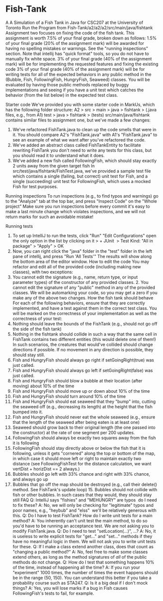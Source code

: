 # Fish-Tank
A A Simulation of a Fish Tank in Java for CSC207 at the University of Toronto
Run the Program from  ⁨Fish-Tank⁩/⁨a2⁩/a2⁩/a2⁩/⁨src⁩/main⁩/⁨java⁩/⁨fishtank⁩
Assignment two focuses on fixing the code of the fish tank. This assignment is worth 7.5% of your final grade, broken down as follows:
1.5% of your final grade (20% of the assignment mark) will be awarded for having no spelling mistakes or warnings. See the "running inspections" section. Note that intellij has "quick format" tools, so you do not have to manually fix white space.
3% of your final grade (40% of the assignment mark) will be for implementing the requested features and fixing the existing code 3% of your final grade (40% of the assignment mark) will be for writing tests for all of the expected behaviors in any public method in the (Bubble, Fish, FollowingFish, HungryFish, Seaweed) classes. You will be evaluated by having those public methods replaced by buggy implementations and seeing if you have a unit test which catches the behavior (from the list below) in the expected test class.

Starter code
We've provided you with some starter code in MarkUs, which has the following folder structure: A2 >
src > main >
java > fishtank >
(.java files, e.g., from A1)
test > java >
fishtank > (tests)
src/main/java/fishtank contains similar files to assignment one, but we've made a few changes:
1. We've refactored FishTank.java to clean up the code smells that were in it. You should compare A2's "FishTank.java" with A1's "FishTank.java" to see an example of what we want after you've refactored the code.
2. We've added an abstract class called FishTankEntity to facilitate rewriting FishTank you don't need to write any tests for this class, but you should read it to understand what it does.
3. We've added a new fish called FollowingFish, which should stay exactly 2 units away from the given target fish
In src/test/java/fishtank/FishTest.java, we've provided a sample test file which contains a single (failing, but correct) unit test for Fish, and a single (succeeding) unit test for FollowingFish, which uses a mocked Fish for test purposes.

Running inspections
To run inspections (e.g., to find typos and warnings)  go to the "Analyze" tab at the top bar, and press "Inspect Code" on the "Whole project"
Make sure you run inspections before every commit it's easy to make a last minute change which violates inspections, and we will not return marks for such an avoidable mistake!

Running tests

1. To set up IntelliJ to run the tests, click "Run"  "Edit Configurations"  open the only option in the list by clicking on it ­­> + JUnit ­­ > Test Kind: "All in package" ­­> "Apply" ­­> OK
2. Now, you can right click the "java" folder in the "test" folder in the left pane of intellij, and press "Run 'All Tests'" The results will show along the bottom area of the editor window.
How to edit the code
You may refactor and edit all of the provided code (including making new classes), with two exceptions:
1. You cannot edit the signature (e.g., name, return type, or input parameter types) of the constructor of any provided classes. 2. You cannot edit the signature of any "public" method in any of the provided classes.
We will be automarking your code, so you may get a zero if you make any of the above two changes.
How the fish tank should behave
For each of the following behaviors, ensure that they are correctly implemented, and have a test against them in the correct test class. You will be marked on the correctness of your implementation as well as the correctness of your test:
1. Nothing should leave the bounds of the FishTank (e.g., should not go off the side of the fish tank)
2. Nothing in the fishtank should collide in such a way that the same cell in FishTank contains two different entities (this would delete
one of them!)  In such scenarios, the creatures that would've collided should change directions if possible. If no movement in any
direction is possible, they should stay still.
3. Fish and HungryFish should always go right if setGoingRight(true) was just called.
4. Fish and HungryFish should always go left if setGoingRight(false) was just called.
5. Fish and HungryFish should blow a bubble at their location (after moving) about 10% of the time
6. Fish and HungryFish should move up or down about 10% of the time
7. Fish and HungryFish should turn around 10% of the time
8. Fish and HungryFish should eat seaweed that they "bump" into, cutting the seaweed off (e.g., decreasing its length) at the height that the fish bumped into it.
9. Fish and HungryFish should never eat the whole seaweed (e.g., ensure that the length of the seaweed after being eaten is at least one)
10. Seaweed should grow back to their original length (the one passed into the constructor) at the rate of one segment per 200 updates.
11. FollowingFish should always be exactly two squares away from the fish it is following
12. FollowingFish should stay directly above or below the fish that it is following, unless it gets "cornered" along the top or bottom of the
map, in which case it should move left or right to maintain exactly two distance (see FollowingFishTest for the distance calculation,
we want vertDist + horizDist == 2 always.)
13. Bubbles should go left with 33% chance and right with 33% chance, and always go up
14. Bubbles that go off the map should be destroyed (e.g., call their delete() method. See FishTank's update loop) 15. Bubbles should not collide with fish or other bubbles. In such cases that they would, they should stay still
FAQ
Q: IntelliJ says "fishies" and "MEHUNGRY" are typos ­­ do I need to fix these?
A: No, we will only be checking for "legitimate" typos and poor names, e.g., "heybub" and "elss" ­­ we'll be relatively generous with this.
Q: Do I have to test FishTank? How do I write unit tests for a main method?
A: You inherently can't unit test the main method, to do so you'd have to be running an acceptance test. We are not asking you to modify FishTank.java.
Q: Do I need to test "setLocation(...)", ...?
A: No, it is useless to write explicit tests for "get..." and "set..." methods if they have no meaningful logic in them. We will not ask you to write unit tests for these.
Q: If I make a class extend another class, does that count as "changing a public method?"
A: No, feel free to make some classes extend others, as long as the method signatures of *all* of the public methods do not change.
Q: How do I test that something happens 10% of the time, instead of happening all the time?
A: If you run your "experiment" 1000 times, the number of times the event happens should be in the range (50, 150). You can understand this better if you take a probability course such as STA247.
Q: Is it a big deal if I don't mock things?
A: Yes, you will lose marks if a bug in Fish causes FollowingFish's tests to fail, for example.
